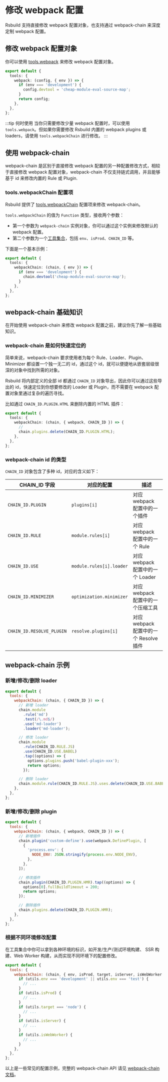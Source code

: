 # 修改 webpack 配置

Rsbuild 支持直接修改 webpack 配置对象，也支持通过 webpack-chain 来深度定制 webpack 配置。

## 修改 webpack 配置对象

你可以使用 [tools.webpack](/config/options/tools.html#toolswebpack) 来修改 webpack 配置对象。

```ts
export default {
  tools: {
    webpack: (config, { env }) => {
      if (env === 'development') {
        config.devtool = 'cheap-module-eval-source-map';
      }
      return config;
    },
  },
};
```

:::tip 何时使用
当你只需要修改少量 webpack 配置时，可以使用 `tools.webpack`。但如果你需要修改 Rsbuild 内置的 webpack plugins 或 loaders，请使用 `tools.webpackChain` 进行修改。
:::

## 使用 webpack-chain

webpack-chain 是区别于直接修改 webpack 配置的另一种配置修改方式，相较于直接修改 webpack 配置对象，webpack-chain 不仅支持链式调用，并且能够基于 id 来修改内置的 Rule 或 Plugin.

### tools.webpackChain 配置项

Rsbuild 提供了 [tools.webpackChain](/config/options/tools.html#toolswebpackchain) 配置项来修改 webpack-chain。

`tools.webpackChain` 的值为 `Function` 类型，接收两个参数：

- 第一个参数为 `webpack-chain` 实例对象，你可以通过这个实例来修改默认的 webpack 配置。
- 第二个参数为一个[工具集合](/config/options/tools.html#工具集合-2)，包括 `env`、`isProd`、`CHAIN_ID` 等。

下面是一个基本示例：

```ts
export default {
  tools: {
    webpackChain: (chain, { env }) => {
      if (env === 'development') {
        chain.devtool('cheap-module-eval-source-map');
      }
    },
  },
};
```

## webpack-chain 基础知识

在开始使用 webpack-chain 来修改 webpack 配置之前，建议你先了解一些基础知识。

### webpack-chain 是如何快速定位的

简单来说，webpack-chain 要求使用者为每个 Rule、Loader、Plugin、Minimizer 都设置一个独一无二的 id，通过这个 id，就可以便捷地从嵌套层级很深的对象中找到所需的对象。

Rsbuild 将内部定义的全部 id 都通过 `CHAIN_ID` 对象导出，因此你可以通过这些导出的 id，快速定位到你想要修改的 Loader 或 Plugin，而不需要在 webpack 配置对象里通过复杂的遍历寻找。

比如通过 `CHAIN_ID.PLUGIN.HTML` 来删除内置的 HTML 插件：

```ts
export default {
  tools: {
    webpackChain: (chain, { webpack, CHAIN_ID }) => {
      //
      chain.plugins.delete(CHAIN_ID.PLUGIN.HTML);
    },
  },
};
```

### webpack-chain id 的类型

`CHAIN_ID` 对象包含了多种 id，对应的含义如下：

| CHAIN_ID 字段             | 对应的配置               | 描述                                   |
| ------------------------- | ------------------------ | -------------------------------------- |
| `CHAIN_ID.PLUGIN`         | `plugins[i]`             | 对应 webpack 配置中的一个插件          |
| `CHAIN_ID.RULE`           | `module.rules[i]`        | 对应 webpack 配置中的一个 Rule         |
| `CHAIN_ID.USE`            | `module.rules[i].loader` | 对应 webpack 配置中的一个 Loader       |
| `CHAIN_ID.MINIMIZER`      | `optimization.minimizer` | 对应 webpack 配置中的一个压缩工具      |
| `CHAIN_ID.RESOLVE_PLUGIN` | `resolve.plugins[i]`     | 对应 webpack 配置中的一个 Resolve 插件 |

## webpack-chain 示例

### 新增/修改/删除 loader

```js
export default {
  tools: {
    webpackChain: (chain, { CHAIN_ID }) => {
      // 新增 loader
      chain.module
        .rule('md')
        .test(/\.md$/)
        .use('md-loader')
        .loader('md-loader');

      // 修改 loader
      chain.module
        .rule(CHAIN_ID.RULE.JS)
        .use(CHAIN_ID.USE.BABEL)
        .tap((options) => {
          options.plugins.push('babel-plugin-xxx');
          return options;
        });

      // 删除 loader
      chain.module.rule(CHAIN_ID.RULE.JS).uses.delete(CHAIN_ID.USE.BABEL);
    },
  },
};
```

### 新增/修改/删除 plugin

```js
export default {
  tools: {
    webpackChain: (chain, { webpack, CHAIN_ID }) => {
      // 新增插件
      chain.plugin('custom-define').use(webpack.DefinePlugin, [
        {
          'process.env': {
            NODE_ENV: JSON.stringify(process.env.NODE_ENV),
          },
        },
      ]);

      // 修改插件
      chain.plugin(CHAIN_ID.PLUGIN.HMR).tap((options) => {
        options[0].fullBuildTimeout = 200;
        return options;
      });

      // 删除插件
      chain.plugins.delete(CHAIN_ID.PLUGIN.HMR);
    },
  },
};
```

### 根据不同环境修改配置

在工具集合中你可以拿到各种环境的标识，如开发/生产/测试环境构建、 SSR 构建、Web Worker 构建，从而实现不同环境下的配置修改。

```js
export default {
  tools: {
    webpackChain: (chain, { env, isProd, target, isServer, isWebWorker }) => {
      if (utils.env === 'development' || utils.env === 'test') {
        // ...
      }
      if (utils.isProd) {
        // ...
      }
      if (utils.target === 'node') {
        // ...
      }
      if (utils.isServer) {
        // ...
      }
      if (utils.isWebWorker) {
        // ...
      }
    },
  },
};
```

以上是一些常见的配置示例，完整的 webpack-chain API 请见 [webpack-chain 文档](https://github.com/neutrinojs/webpack-chain)。
